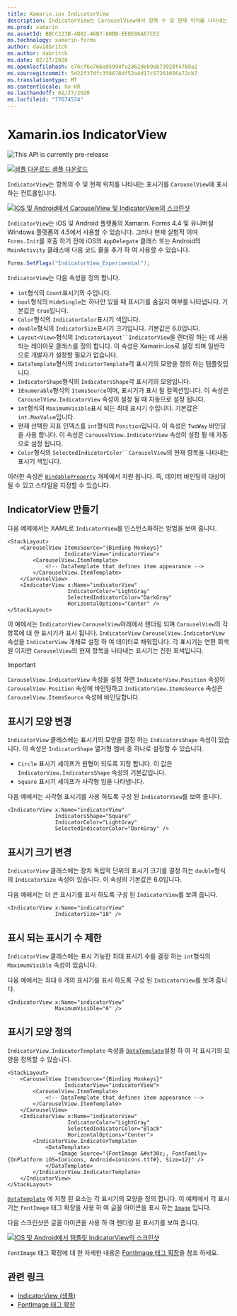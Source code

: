 ```yaml
---
title: Xamarin.ios IndicatorView
description: IndicatorView는 CarouselView에서 항목 수 및 현재 위치를 나타내는 표시기를 표시 하는 컨트롤입니다.
ms.prod: xamarin
ms.assetId: BBCC223B-4B02-46B7-80BB-EE0E86A67CE2
ms.technology: xamarin-forms
author: davidbritch
ms.author: dabritch
ms.date: 02/27/2020
ms.openlocfilehash: e76cf6e766a95994fa2862deb9eb73928f4769a2
ms.sourcegitcommit: 5d22f37dfc358678df52a4d17c57261056a72cb7
ms.translationtype: MT
ms.contentlocale: ko-KR
ms.lasthandoff: 02/27/2020
ms.locfileid: "77674534"
---
```

# <a name="xamarinforms-indicatorview"></a>Xamarin.ios IndicatorView

![](~/media/shared/preview.png "This API is currently pre-release")

[![샘플 다운로드](~/media/shared/download.png) 샘플 다운로드](https://docs.microsoft.com/samples/xamarin/xamarin-forms-samples/userinterface-indicatorviewdemos/)

`IndicatorView`는 항목의 수 및 현재 위치를 나타내는 표시기를 `CarouselView`에 표시 하는 컨트롤입니다.

[![IOS 및 Android에서 CarouselView 및 IndicatorView의 스크린샷](indicatorview-images/circles.png "IndicatorView 원")](indicatorview-images/circles-large.png#lightbox "IndicatorView 원")

`IndicatorView`는 iOS 및 Android 플랫폼의 Xamarin. Forms 4.4 및 유니버설 Windows 플랫폼의 4.5에서 사용할 수 있습니다. 그러나 현재 실험적 이며 `Forms.Init`를 호출 하기 전에 iOS의 `AppDelegate` 클래스 또는 Android의 `MainActivity` 클래스에 다음 코드 줄을 추가 하 여 사용할 수 있습니다.

```csharp
Forms.SetFlags("IndicatorView_Experimental");
```

`IndicatorView`는 다음 속성을 정의 합니다.

- `int`형식의 `Count`표시기의 수입니다.
- `bool`형식의 `HideSingle`는 하나만 있을 때 표시기를 숨길지 여부를 나타냅니다. 기본값은 `true`입니다.
- `Color`형식의 `IndicatorColor`표시기 색입니다.
- `double`형식의 `IndicatorSize`표시기 크기입니다. 기본값은 6.0입니다.
- `Layout<View>`형식의 `IndicatorLayout``IndicatorView`을 렌더링 하는 데 사용 되는 레이아웃 클래스를 정의 합니다. 이 속성은 Xamarin.ios로 설정 되며 일반적으로 개발자가 설정할 필요가 없습니다.
- `DataTemplate`형식의 `IndicatorTemplate`각 표시기의 모양을 정의 하는 템플릿입니다.
- `IndicatorShape`형식의 `IndicatorsShape`각 표시기의 모양입니다.
- `IEnumerable`형식의 `ItemsSource`이며, 표시기가 표시 될 컬렉션입니다. 이 속성은 `CarouselView.IndicatorView` 속성이 설정 될 때 자동으로 설정 됩니다.
- `int`형식의 `MaximumVisible`표시 되는 최대 표시기 수입니다. 기본값은 `int.MaxValue`입니다.
- 현재 선택한 지표 인덱스를 `int`형식의 `Position`입니다. 이 속성은 `TwoWay` 바인딩을 사용 합니다. 이 속성은 `CarouselView.IndicatorView` 속성이 설정 될 때 자동으로 설정 됩니다.
- `Color`형식의 `SelectedIndicatorColor``CarouselView`의 현재 항목을 나타내는 표시기 색입니다.

이러한 속성은 [`BindableProperty`](xref:Xamarin.Forms.BindableProperty) 개체에서 지원 됩니다. 즉, 데이터 바인딩의 대상이 될 수 있고 스타일을 지정할 수 있습니다.

## <a name="create-an-indicatorview"></a>IndicatorView 만들기

다음 예제에서는 XAML로 `IndicatorView`를 인스턴스화하는 방법을 보여 줍니다.

```xaml
<StackLayout>
    <CarouselView ItemsSource="{Binding Monkeys}"
                  IndicatorView="indicatorView">
        <CarouselView.ItemTemplate>
            <!-- DataTemplate that defines item appearance -->
        </CarouselView.ItemTemplate>
    </CarouselView>
    <IndicatorView x:Name="indicatorView"
                   IndicatorColor="LightGray"
                   SelectedIndicatorColor="DarkGray"
                   HorizontalOptions="Center" />
</StackLayout>
```

이 예에서는 `IndicatorView` `CarouselView`아래에서 렌더링 되며 `CarouselView`의 각 항목에 대 한 표시기가 표시 됩니다. `IndicatorView` `CarouselView.IndicatorView` 속성을 `IndicatorView` 개체로 설정 하 여 데이터로 채워집니다. 각 표시기는 연한 회색 원 이지만 `CarouselView`의 현재 항목을 나타내는 표시기는 진한 회색입니다.

> [!IMPORTANT]
> `CarouselView.IndicatorView` 속성을 설정 하면 `IndicatorView.Position` 속성이 `CarouselView.Position` 속성에 바인딩하고 `IndicatorView.ItemsSource` 속성은 `CarouselView.ItemsSource` 속성에 바인딩합니다.

## <a name="change-indicator-shape"></a>표시기 모양 변경

`IndicatorView` 클래스에는 표시기의 모양을 결정 하는 `IndicatorsShape` 속성이 있습니다. 이 속성은 `IndicatorShape` 열거형 멤버 중 하나로 설정할 수 있습니다.

- `Circle` 표시기 셰이프가 원형이 되도록 지정 합니다. 이 값은 `IndicatorView.IndicatorsShape` 속성의 기본값입니다.
- `Square` 표시기 셰이프가 사각형 임을 나타냅니다.

다음 예에서는 사각형 표시기를 사용 하도록 구성 된 `IndicatorView`를 보여 줍니다.

```xaml
<IndicatorView x:Name="indicatorView"
               IndicatorsShape="Square"
               IndicatorColor="LightGray"
               SelectedIndicatorColor="DarkGray" />
```

## <a name="change-indicator-size"></a>표시기 크기 변경

`IndicatorView` 클래스에는 장치 독립적 단위의 표시기 크기를 결정 하는 `double`형식의 `IndicatorSize` 속성이 있습니다. 이 속성의 기본값은 6.0입니다.

다음 예에서는 더 큰 표시기를 표시 하도록 구성 된 `IndicatorView`를 보여 줍니다.

```xaml
<IndicatorView x:Name="indicatorView"
               IndicatorSize="18" />
```

## <a name="limit-the-number-of-indicators-displayed"></a>표시 되는 표시기 수 제한

`IndicatorView` 클래스에는 표시 가능한 최대 표시기 수를 결정 하는 `int`형식의 `MaximumVisible` 속성이 있습니다.

다음 예에서는 최대 6 개의 표시기를 표시 하도록 구성 된 `IndicatorView`를 보여 줍니다.

```xaml
<IndicatorView x:Name="indicatorView"
               MaximumVisible="6" />
```

## <a name="define-indicator-appearance"></a>표시기 모양 정의

`IndicatorView.IndicatorTemplate` 속성을 [`DataTemplate`](xref:Xamarin.Forms.DataTemplate)설정 하 여 각 표시기의 모양을 정의할 수 있습니다.

```xaml
<StackLayout>
    <CarouselView ItemsSource="{Binding Monkeys}"
                  IndicatorView="indicatorView">
        <CarouselView.ItemTemplate>
            <!-- DataTemplate that defines item appearance -->
        </CarouselView.ItemTemplate>
    </CarouselView>
    <IndicatorView x:Name="indicatorView"
                   IndicatorColor="LightGray"
                   SelectedIndicatorColor="Black"
                   HorizontalOptions="Center">
        <IndicatorView.IndicatorTemplate>
            <DataTemplate>
                <Image Source="{FontImage &#xf30c;, FontFamily={OnPlatform iOS=Ionicons, Android=ionicons.ttf#}, Size=12}" />
            </DataTemplate>
        </IndicatorView.IndicatorTemplate>
    </IndicatorView>
</StackLayout>
```

[`DataTemplate`](xref:Xamarin.Forms.DataTemplate) 에 지정 된 요소는 각 표시기의 모양을 정의 합니다. 이 예제에서 각 표시기는 `FontImage` 태그 확장을 사용 하 여 글꼴 아이콘을 표시 하는 [`Image`](xref:Xamarin.Forms.Image) 입니다.

다음 스크린샷은 글꼴 아이콘을 사용 하 여 렌더링 된 표시기를 보여 줍니다.

[![IOS 및 Android에서 템플릿 IndicatorView의 스크린샷](indicatorview-images/templated.png "템플릿 기반 IndicatorView")](indicatorview-images/templated-large.png#lightbox "템플릿 기반 IndicatorView")

`FontImage` 태그 확장에 대 한 자세한 내용은 [FontImage 태그 확장](~/xamarin-forms/xaml/markup-extensions/consuming.md#fontimage-markup-extension)을 참조 하세요.

## <a name="related-links"></a>관련 링크

- [IndicatorView (샘플)](https://docs.microsoft.com/samples/xamarin/xamarin-forms-samples/userinterface-indicatorviewdemos/)
- [FontImage 태그 확장](~/xamarin-forms/xaml/markup-extensions/consuming.md#fontimage-markup-extension)
